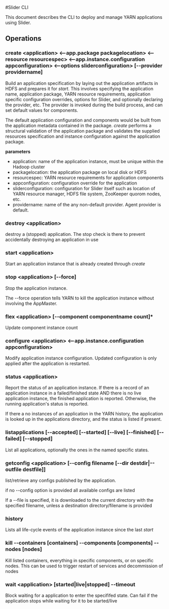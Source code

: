 <!---
  Licensed under the Apache License, Version 2.0 (the "License");
  you may not use this file except in compliance with the License.
  You may obtain a copy of the License at
  
   http://www.apache.org/licenses/LICENSE-2.0
  
  Unless required by applicable law or agreed to in writing, software
  distributed under the License is distributed on an "AS IS" BASIS,
  WITHOUT WARRANTIES OR CONDITIONS OF ANY KIND, either express or implied.
  See the License for the specific language governing permissions and
  limitations under the License. See accompanying LICENSE file.
-->

#Slider CLI

This document describes the CLI to deploy and manage YARN applications using Slider.

## Operations

### create \<application\> \<--app.package packagelocation\> \<--resource resourcespec\> \<--app.instance.configuration appconfiguration\> \<--options sliderconfiguration\> [--provider providername]

Build an application specification by laying out the application artifacts in HDFS and prepares it for *start*. This involves specifying the application name, application package, YARN resource requirements, application specific configuration overrides, options for Slider, and optionally declaring the provider, etc. The provider is invoked during the build process, and can set default values for components.

The default application configuration and components would be built from the application metadata contained in the package. *create* performs a structural validation of the application package and validates the supplied resources specification and instance configuration against the application package.

**parameters**

* application: name of the application instance, must be unique within the Hadoop cluster
* packagelocation: the application package on local disk or HDFS
* resourcespec: YARN resource requirements for application components
* appconfiguration: configuration override for the application
* sliderconfiguration: configuration for Slider itself such as location of YARN resource manager, HDFS file system, ZooKeeper quorom nodes, etc.
* providername: name of the any non-default provider. Agent provider is default.

### destroy \<application\> 

destroy a (stopped) application. The stop check is there to prevent accidentally destroying an application in use

### start \<application\> 

Start an application instance that is already created through *create*

### stop \<application\>  [--force]

Stop the application instance. 

The --force operation tells YARN to kill the application instance without involving the AppMaster.

### flex \<application\> [--component componentname count]*

Update component instance count
 
### configure \<application\> \<--app.instance.configuration appconfiguration\>
 
Modify application instance configuration. Updated configuration is only applied after the application is restarted.

### status \<application\>

Report the status of an application instance. If there is a record of an application instance in a failed/finished state AND there is no live application instance, the finished application is reported. Otherwise, the running application's status is reported.

If there a no instances of an application in the YARN history, the application is looked up in the applications directory, and the status is listed if present.


### listapplications [--accepted] [--started] [--live] [--finished] [--failed] [--stopped] 

List all applications, optionally the ones in the named specific states. 


### getconfig \<application\> [--config filename  [--dir destdir|--outfile destfile]]

list/retrieve any configs published by the application.

if no --config option is provided all available configs are listed

If a --file is specified, it is downloaded to the current directory with the specified filename, unless a destination directory/filename is provided


### history <application>

Lists all life-cycle events of the application instance since the last *start*

### kill --containers [containers] --components [components] --nodes [nodes]

Kill listed containers, everything in specific components, or on specific nodes. This can be used to trigger restart of services and decommission of nodes

### wait \<application\> [started|live|stopped] --timeout <time>

Block waiting for a application to enter the specififed state. Can fail if the application stops while waiting for it to be started/live
